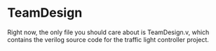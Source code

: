 # TeamDesign

Right now, the only file you should care about is TeamDesign.v, which contains the verilog source code for the traffic light controller project.